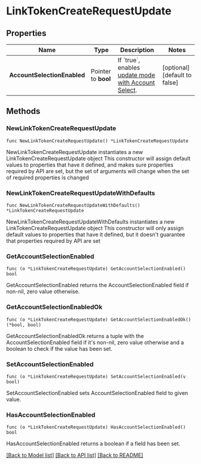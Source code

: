 # LinkTokenCreateRequestUpdate

## Properties

Name | Type | Description | Notes
------------ | ------------- | ------------- | -------------
**AccountSelectionEnabled** | Pointer to **bool** | If &#x60;true&#x60;, enables [update mode with Account Select](https://plaid.com/docs/link/update-mode/#using-update-mode-to-request-new-accounts). | [optional] [default to false]

## Methods

### NewLinkTokenCreateRequestUpdate

`func NewLinkTokenCreateRequestUpdate() *LinkTokenCreateRequestUpdate`

NewLinkTokenCreateRequestUpdate instantiates a new LinkTokenCreateRequestUpdate object
This constructor will assign default values to properties that have it defined,
and makes sure properties required by API are set, but the set of arguments
will change when the set of required properties is changed

### NewLinkTokenCreateRequestUpdateWithDefaults

`func NewLinkTokenCreateRequestUpdateWithDefaults() *LinkTokenCreateRequestUpdate`

NewLinkTokenCreateRequestUpdateWithDefaults instantiates a new LinkTokenCreateRequestUpdate object
This constructor will only assign default values to properties that have it defined,
but it doesn't guarantee that properties required by API are set

### GetAccountSelectionEnabled

`func (o *LinkTokenCreateRequestUpdate) GetAccountSelectionEnabled() bool`

GetAccountSelectionEnabled returns the AccountSelectionEnabled field if non-nil, zero value otherwise.

### GetAccountSelectionEnabledOk

`func (o *LinkTokenCreateRequestUpdate) GetAccountSelectionEnabledOk() (*bool, bool)`

GetAccountSelectionEnabledOk returns a tuple with the AccountSelectionEnabled field if it's non-nil, zero value otherwise
and a boolean to check if the value has been set.

### SetAccountSelectionEnabled

`func (o *LinkTokenCreateRequestUpdate) SetAccountSelectionEnabled(v bool)`

SetAccountSelectionEnabled sets AccountSelectionEnabled field to given value.

### HasAccountSelectionEnabled

`func (o *LinkTokenCreateRequestUpdate) HasAccountSelectionEnabled() bool`

HasAccountSelectionEnabled returns a boolean if a field has been set.


[[Back to Model list]](../README.md#documentation-for-models) [[Back to API list]](../README.md#documentation-for-api-endpoints) [[Back to README]](../README.md)


